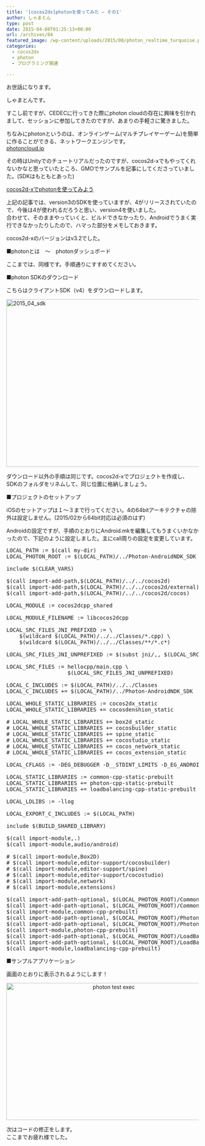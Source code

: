 ```yaml
---
title: '[cocos2dx]photonを使ってみた – その1'
author: しゃまとん
type: post
date: 2015-04-08T01:25:13+00:00
url: /archives/84
featured_image: /wp-content/uploads/2015/08/photon_realtime_turquoise.png
categories:
  - cocos2dx
  - photon
  - プログラミング関連

---
```

お世話になります。

しゃまとんです。

すこし前ですが、CEDECに行ってきた際にphoton cloudの存在に興味を引かれまして、セッションに参加してきたのですが、あまりの手軽さに驚きました。

ちなみにphotonというのは、オンラインゲーム(マルチプレイヤーゲーム)を簡単に作ることができる、ネットワークエンジンです。  
<a href="http://photoncloud.jp/" target="_blank" rel="noopener">photoncloud.jp</a>

その時はUnityでのチュートリアルだったのですが、cocos2d-xでもやってくれないかなと思っていたところ、GMOでサンプルを記事にしてくださっていました。(SDKはもともとあった)

<a href="http://recruit.gmo.jp/engineer/jisedai/blog/cocos2d-x_photon/" target="_blank" rel="noopener">cocos2d-xでphotonを使ってみよう</a>

上記の記事では、version3のSDKを使っていますが、4がリリースされていたので、今後は4が使われるだろうと思い、version4を使いました。  
合わせて、そのままやっていくと、ビルドできなかったり、Androidでうまく実行できなかったりしたので、ハマった部分をメモしておきます。

cocos2d-xのバージョンはv3.2でした。

<!--more-->

■photonとは　〜　photonダッシュボード

ここまでは、同様です。手順通りにすすめてください。

■photon SDKのダウンロード

こちらはクライアントSDK（v4）をダウンロードします。

[<img src="https://shamaton.orz.hm/blog/wp-content/uploads/2015/03/2015_0329_sdk.png" alt="2015_04_sdk" width="603" height="438" class="aligncenter size-full wp-image-86" />][1]

ダウンロード以外の手順は同じです。cocos2d-xでプロジェクトを作成し、SDKのフォルダをリネムして、同じ位置に格納しましょう。

■プロジェクトのセットアップ

iOSのセットアップは１〜３まで行ってください。4の64bitアーキテクチャの除外は設定しません。(2015/02から64bit対応は必須のはず)

Androidの設定ですが、手順のとおりにAndroid.mkを編集してもうまくいかなかったので、下記のように設定しました。主にcall周りの設定を変更しています。

<pre class="brush: text; gutter: true">LOCAL_PATH := $(call my-dir)
LOCAL_PHOTON_ROOT := $(LOCAL_PATH)/../Photon-AndroidNDK_SDK

include $(CLEAR_VARS)

$(call import-add-path,$(LOCAL_PATH)/../../cocos2d)
$(call import-add-path,$(LOCAL_PATH)/../../cocos2d/external)
$(call import-add-path,$(LOCAL_PATH)/../../cocos2d/cocos)

LOCAL_MODULE := cocos2dcpp_shared

LOCAL_MODULE_FILENAME := libcocos2dcpp

LOCAL_SRC_FILES_JNI_PREFIXED := \
    $(wildcard $(LOCAL_PATH)/../../Classes/*.cpp) \
    $(wildcard $(LOCAL_PATH)/../../Classes/**/*.c*)

LOCAL_SRC_FILES_JNI_UNPREFIXED := $(subst jni/,, $(LOCAL_SRC_FILES_JNI_PREFIXED))

LOCAL_SRC_FILES := hellocpp/main.cpp \
                   $(LOCAL_SRC_FILES_JNI_UNPREFIXED)

LOCAL_C_INCLUDES := $(LOCAL_PATH)/../../Classes
LOCAL_C_INCLUDES += $(LOCAL_PATH)/../Photon-AndroidNDK_SDK

LOCAL_WHOLE_STATIC_LIBRARIES := cocos2dx_static
LOCAL_WHOLE_STATIC_LIBRARIES += cocosdenshion_static

# LOCAL_WHOLE_STATIC_LIBRARIES += box2d_static
# LOCAL_WHOLE_STATIC_LIBRARIES += cocosbuilder_static
# LOCAL_WHOLE_STATIC_LIBRARIES += spine_static
# LOCAL_WHOLE_STATIC_LIBRARIES += cocostudio_static
# LOCAL_WHOLE_STATIC_LIBRARIES += cocos_network_static
# LOCAL_WHOLE_STATIC_LIBRARIES += cocos_extension_static

LOCAL_CFLAGS := -DEG_DEBUGGER -D__STDINT_LIMITS -D_EG_ANDROID_PLATFORM

LOCAL_STATIC_LIBRARIES := common-cpp-static-prebuilt
LOCAL_STATIC_LIBRARIES += photon-cpp-static-prebuilt
LOCAL_STATIC_LIBRARIES += loadbalancing-cpp-static-prebuilt

LOCAL_LDLIBS := -llog

LOCAL_EXPORT_C_INCLUDES := $(LOCAL_PATH)

include $(BUILD_SHARED_LIBRARY)

$(call import-module,.)
$(call import-module,audio/android)

# $(call import-module,Box2D)
# $(call import-module,editor-support/cocosbuilder)
# $(call import-module,editor-support/spine)
# $(call import-module,editor-support/cocostudio)
# $(call import-module,network)
# $(call import-module,extensions)

$(call import-add-path-optional, $(LOCAL_PHOTON_ROOT)/Common-cpp/lib)
$(call import-add-path-optional, $(LOCAL_PHOTON_ROOT)/Common-cpp)
$(call import-module,common-cpp-prebuilt)
$(call import-add-path-optional, $(LOCAL_PHOTON_ROOT)/Photon-cpp/lib)
$(call import-add-path-optional, $(LOCAL_PHOTON_ROOT)/Photon-cpp)
$(call import-module,photon-cpp-prebuilt)
$(call import-add-path-optional, $(LOCAL_PHOTON_ROOT)/LoadBalancing-cpp/lib)
$(call import-add-path-optional, $(LOCAL_PHOTON_ROOT)/LoadBalancing-cpp)
$(call import-module,loadbalancing-cpp-prebuilt)</pre>

■サンプルアプリケーション

画面のとおりに表示されるようにします！

<p style="text-align: center;">
  <a href="https://shamaton.orz.hm/blog/wp-content/uploads/2015/03/2015_0329_photon_test_exec.png"><img src="https://shamaton.orz.hm/blog/wp-content/uploads/2015/03/2015_0329_photon_test_exec.png" alt="photon test exec" width="547" height="358" class="aligncenter wp-image-87" /></a>
</p>

次はコードの修正をします。  
ここまでお疲れ様でした。

 [1]: https://shamaton.orz.hm/blog/wp-content/uploads/2015/03/2015_0329_sdk.png